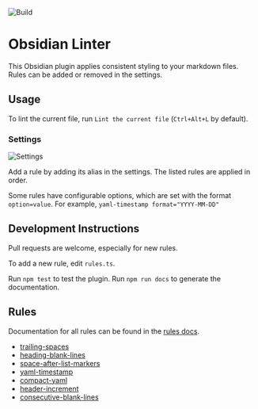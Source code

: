<!--- This file was automatically generated. See docs.ts and *_template.md files for the source. -->

![Build](https://github.com/platers/obsidian-linter/actions/workflows/main.yml/badge.svg)

# Obsidian Linter

This Obsidian plugin applies consistent styling to your markdown files.
Rules can be added or removed in the settings.

## Usage

To lint the current file, run `Lint the current file` (`Ctrl+Alt+L` by default).

### Settings

![Settings](https://github.com/platers/obsidian-linter/blob/master/docs/settings.png?raw=true)

Add a rule by adding its alias in the settings. The listed rules are applied in order.

Some rules have configurable options, which are set with the format `option=value`.
For example, `yaml-timestamp format="YYYY-MM-DD"`

## Development Instructions

Pull requests are welcome, especially for new rules.

To add a new rule, edit `rules.ts`.

Run `npm test` to test the plugin.
Run `npm run docs` to generate the documentation.

## Rules

Documentation for all rules can be found in the [rules docs](https://github.com/platers/obsidian-linter/blob/master/docs/rules.md).

- [trailing-spaces](https://github.com/platers/obsidian-linter/blob/master/docs/rules.md#trailing-spaces)
- [heading-blank-lines](https://github.com/platers/obsidian-linter/blob/master/docs/rules.md#heading-blank-lines)
- [space-after-list-markers](https://github.com/platers/obsidian-linter/blob/master/docs/rules.md#space-after-list-markers)
- [yaml-timestamp](https://github.com/platers/obsidian-linter/blob/master/docs/rules.md#yaml-timestamp)
- [compact-yaml](https://github.com/platers/obsidian-linter/blob/master/docs/rules.md#compact-yaml)
- [header-increment](https://github.com/platers/obsidian-linter/blob/master/docs/rules.md#header-increment)
- [consecutive-blank-lines](https://github.com/platers/obsidian-linter/blob/master/docs/rules.md#consecutive-blank-lines)
